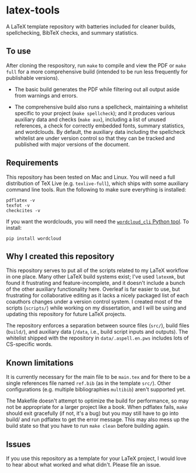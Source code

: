 # latex-tools

A LaTeX template repository with batteries included for cleaner builds, spellchecking, BibTeX checks, and summary statistics.

## To use

After cloning the respository, run `make` to compile and view the PDF or `make full` for a more comprehensive build (intended to be run less frequently for publishable versions).

- The basic build generates the PDF while filtering out all output aside from warnings and errors.

- The comprehensive build also runs a spellcheck, maintaining a whitelist specific to your project (`make spellcheck`); and it produces various auxiliary data and checks (`make aux`), including a list of unused references, a check for correctly embedded fonts, summary statistics, and wordclouds.
By default, the auxiliary data including the spellcheck whitelist are under version control so that they can be tracked and published with major versions of the document.

## Requirements

This repository has been tested on Mac and Linux.
You will need a full distribution of TeX Live (e.g. `texlive-full`), which ships with some auxiliary command line tools. Run the following to make sure everything is installed:
```
pdflatex -v
texfot -v
checkcites -v
```

If you want the wordclouds, you will need the [`wordcloud_cli` Python tool](https://github.com/amueller/word_cloud). To install:
```
pip install wordcloud
```

## Why I created this repository

This repository serves to put all of the scripts related to my LaTeX workflow in one place. Many other LaTeX build systems exist; I've used `latexmk`, but found it frustrating and feature-incomplete, and it doesn't include a bunch of the other auxiliary functionality here. Overleaf is far easier to use, but frustrating for collaborative editing as it lacks a nicely packaged list of each coauthors changes under a version control system.
I created most of the scripts (`scripts/`) while working on my dissertation, and I will be using and updating this repository for future LaTeX projects.

The repository enforces a separation between source files (`src/`), build files (`build/`), and auxiliary data (`/data`, i.e., build script inputs and outputs).
The whitelist shipped with the repository in `data/.aspell.en.pws` includes lots of CS-specific words.

## Known limitations

It is currently necessary for the main file to be `main.tex` and for there to be a single references file named `ref.bib` (as in the template `src/`).
Other configurations (e.g. multiple bibliographies `multibib`) aren't supported yet.

The Makefile doesn't attempt to optimize the build for performance, so may not be appropriate for a larger project like a book.
When pdflatex fails, `make` should exit gracefully (if not, it's a bug) but you may still have to go into build/ and run pdflatex to get the error message. This may also mess up the build state so that you have to run `make clean` before building again.

## Issues

If you use this repository as a template for your LaTeX project, I would love to hear about what worked and what didn't. Please file an issue.
